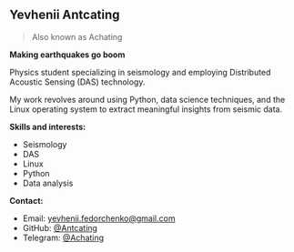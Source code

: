 ## Yevhenii Antcating

> Also known as Achating

**Making earthquakes go boom**

Physics student specializing in seismology and employing Distributed Acoustic Sensing (DAS) technology.

My work revolves around using Python, data science techniques, and the Linux operating system to extract meaningful insights from seismic data.

**Skills and interests:**

* Seismology
* DAS
* Linux
* Python
* Data analysis

**Contact:**

* Email: yevhenii.fedorchenko@gmail.com
* GitHub: [@Antcating](https://github.com/Antcating)
* Telegram: [@Achating](https://t.me/Achating)